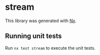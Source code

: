 # stream

This library was generated with [Nx](https://nx.dev).

## Running unit tests

Run `nx test stream` to execute the unit tests.
